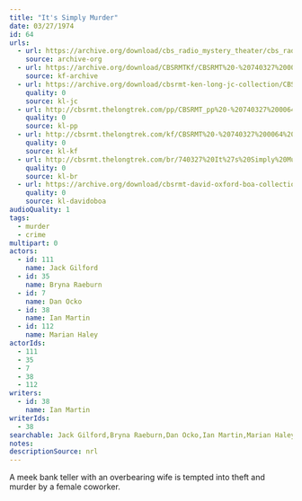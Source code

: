 ```yaml
---
title: "It's Simply Murder"
date: 03/27/1974
id: 64
urls: 
  - url: https://archive.org/download/cbs_radio_mystery_theater/cbs_radio_mystery_theater-0051-0100.zip/cbs_radio_mystery_theater-0051-0100%2Fcbsrmt_0064_its_simply_murder.mp3
    source: archive-org
  - url: https://archive.org/download/CBSRMTKf/CBSRMT%20-%20740327%200064%20It%27s%20Simply%20Murder_kf.mp3
    source: kf-archive
  - url: https://archive.org/download/cbsrmt-ken-long-jc-collection/CBSRMT - 740327 0064 It 's Simply Murder vbr df -end_jc.mp3
    quality: 0
    source: kl-jc
  - url: http://cbsrmt.thelongtrek.com/pp/CBSRMT_pp%20-%20740327%200064%20It%27s%20Simply%20Murder.mp3
    quality: 0
    source: kl-pp
  - url: http://cbsrmt.thelongtrek.com/kf/CBSRMT%20-%20740327%200064%20It%27s%20Simply%20Murder_kf.mp3
    quality: 0
    source: kl-kf
  - url: http://cbsrmt.thelongtrek.com/br/740327%20It%27s%20Simply%20Murder%20-%20WOR.mp3
    quality: 0
    source: kl-br
  - url: https://archive.org/download/cbsrmt-david-oxford-boa-collection/CBSRMT-740327-0064-It's-Simply-Murder-(64-44)_kf-{BoA}.mp3
    quality: 0
    source: kl-davidoboa
audioQuality: 1
tags: 
  - murder
  - crime
multipart: 0
actors:  
  - id: 111
    name: Jack Gilford  
  - id: 35
    name: Bryna Raeburn  
  - id: 7
    name: Dan Ocko  
  - id: 38
    name: Ian Martin  
  - id: 112
    name: Marian Haley
actorIds:  
  - 111  
  - 35  
  - 7  
  - 38  
  - 112
writers:  
  - id: 38
    name: Ian Martin
writerIds:  
  - 38
searchable: Jack Gilford,Bryna Raeburn,Dan Ocko,Ian Martin,Marian Haley Ian Martin
notes: 
descriptionSource: nrl
---
```

A meek bank teller with an overbearing wife is tempted into theft and murder by a female coworker.